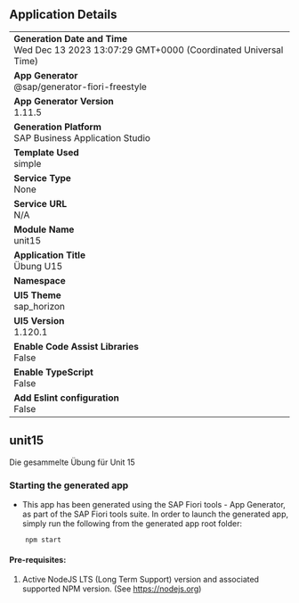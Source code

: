 ## Application Details
|               |
| ------------- |
|**Generation Date and Time**<br>Wed Dec 13 2023 13:07:29 GMT+0000 (Coordinated Universal Time)|
|**App Generator**<br>@sap/generator-fiori-freestyle|
|**App Generator Version**<br>1.11.5|
|**Generation Platform**<br>SAP Business Application Studio|
|**Template Used**<br>simple|
|**Service Type**<br>None|
|**Service URL**<br>N/A
|**Module Name**<br>unit15|
|**Application Title**<br>Übung U15|
|**Namespace**<br>|
|**UI5 Theme**<br>sap_horizon|
|**UI5 Version**<br>1.120.1|
|**Enable Code Assist Libraries**<br>False|
|**Enable TypeScript**<br>False|
|**Add Eslint configuration**<br>False|

## unit15

Die gesammelte Übung für Unit 15

### Starting the generated app

-   This app has been generated using the SAP Fiori tools - App Generator, as part of the SAP Fiori tools suite.  In order to launch the generated app, simply run the following from the generated app root folder:

```
    npm start
```

#### Pre-requisites:

1. Active NodeJS LTS (Long Term Support) version and associated supported NPM version.  (See https://nodejs.org)


